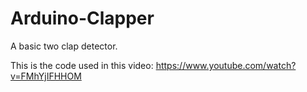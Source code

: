 Arduino-Clapper
===============

A basic two clap detector.

This is the code used in this video:
  https://www.youtube.com/watch?v=FMhYjIFHHOM
